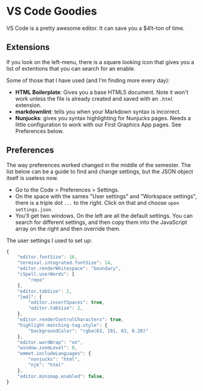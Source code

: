 # VS Code Goodies

VS Code is a pretty awesome editor. It can save you a $4!t-ton of time.

## Extensions

If you look on the left-menu, there is a square looking icon that gives you a list of extentions that you can search for an enable.

Some of those that I have used (and I'm finding more every day):

- **HTML Boilerplate**: Gives you a base HTML5 document. Note it won't work unless the file is already created and saved with an `.html` extension.
- **markdownlint**: tells you when your Markdown syntax is incorrect.
- **Nunjucks**: gives you syntax highlighting for Nunjucks pages. Needs a little configuration to work with our First Graphics App pages. See Preferences below.

## Preferences

The way preferences worked changed in the middle of the semester. The list below can be a guide to find and change settings, but the JSON object itself is useless now.

- Go to the Code > Preferences > Settings.
- On the space with the sames "User settings" and "Workspace settings", there is a triple dot `...` to the right. Click on that and choose `open settings.json`.
- You'll get two windows. On the left are all the default settings. You can search for different settings, and then copy them into the JavaScript array on the right and then override them.

The user settings I used to set up:

```javascript
{
    "editor.fontSize": 16,
    "terminal.integrated.fontSize": 14,
    "editor.renderWhitespace": "boundary",
    "cSpell.userWords": [
        "repo"
    ],
    "editor.tabSize": 2,
    "[md]": {
        "editor.insertSpaces": true,
        "editor.tabSize": 2,
    },
    "editor.renderControlCharacters": true,
    "highlight-matching-tag.style": {
        "backgroundColor": "rgba(63, 191, 63, 0.20)"
    },
    "editor.wordWrap": "on",
    "window.zoomLevel": 0,
    "emmet.includeLanguages": {
        "nunjucks": "html",
        "njk": "html"
    },
    "editor.minimap.enabled": false,
}
```